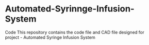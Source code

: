 # Automated-Syrinnge-Infusion-System
Code
This repository contains the code file and CAD file designed for project - Automated Syringe Infusion System
